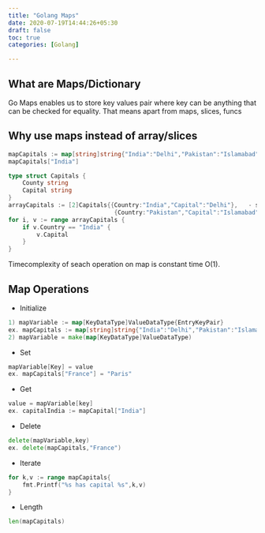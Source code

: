 ```yaml
---
title: "Golang Maps"
date: 2020-07-19T14:44:26+05:30
draft: false
toc: true
categories: [Golang]

---
```

## What are Maps/Dictionary
Go Maps enables us to store key values pair where key can be anything that can be checked for equality. That means apart from maps, slices, funcs

## Why use maps instead of array/slices
```go
mapCapitals := map[string]string{"India":"Delhi","Pakistan":"Islamabad"}
mapCapitals["India"]
```
```go
type struct Capitals {
    County string
    Capital string
}
arrayCapitals := [2]Capitals{{Country:"India","Capital":"Delhi"},   - slice
                              {Country:"Pakistan","Capital":"Islamabad"}}
for i, v := range arrayCapitals {
    if v.Country == "India" {
        v.Capital
    }
}
```
 Timecomplexity of seach operation on map is constant time O(1).

## Map Operations
- Initialize
```go
1) mapVariable := map[KeyDataType]ValueDataType{EntryKeyPair} 
ex. mapCapitals := map[string]string{"India":"Delhi","Pakistan":"Islamabad"}
2) mapVariable = make(map[KeyDataType]ValueDataType)
```
- Set
```go
mapVariable[Key] = value
ex. mapCapitals["France"] = "Paris"
```
- Get
```go
value = mapVariable[key]
ex. capitalIndia := mapCapital["India"]
```
- Delete
```go
delete(mapVariable,key)
ex. delete(mapCapitals,"France")
```
- Iterate
```go
for k,v := range mapCapitals{
    fmt.Printf("%s has capital %s",k,v)
}
```
- Length
```go
len(mapCapitals)
```